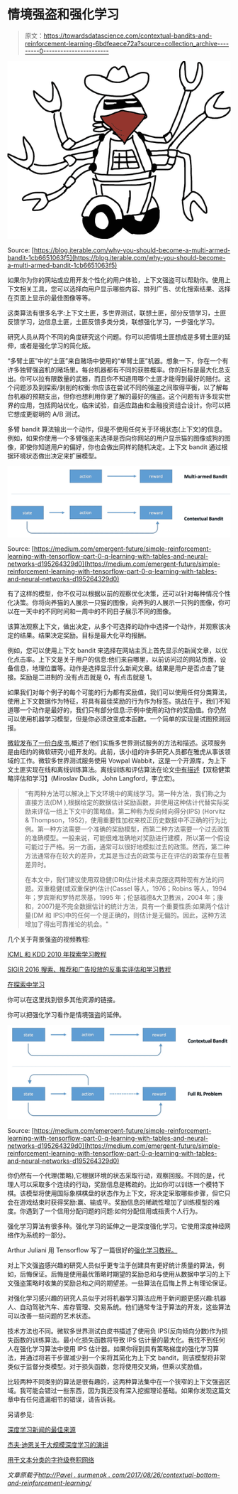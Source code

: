 # 情境强盗和强化学习

> 原文：<https://towardsdatascience.com/contextual-bandits-and-reinforcement-learning-6bdfeaece72a?source=collection_archive---------0----------------------->

![](img/c1cdc546855eae04c5d1458624767b66.png)

Source: [https://blog.iterable.com/why-you-should-become-a-multi-armed-bandit-1cb6651063f5](https://blog.iterable.com/why-you-should-become-a-multi-armed-bandit-1cb6651063f5)

如果你为你的网站或应用开发个性化的用户体验，上下文强盗可以帮助你。使用上下文相关工具，您可以选择向用户显示哪些内容、排列广告、优化搜索结果、选择在页面上显示的最佳图像等等。

这类算法有很多名字:上下文土匪，多世界测试，联想土匪，部分反馈学习，土匪反馈学习，边信息土匪，土匪反馈多类分类，联想强化学习，一步强化学习。

研究人员从两个不同的角度研究这个问题。你可以把情境土匪想成是多臂土匪的延伸，或者是强化学习的简化版。

“多臂土匪”中的“土匪”来自赌场中使用的“单臂土匪”机器。想象一下，你在一个有许多独臂强盗机的赌场里。每台机器都有不同的获胜概率。你的目标是最大化总支出。你可以拉有限数量的武器，而且你不知道用哪个土匪才能得到最好的赔付。这个问题涉及到探索/剥削的权衡:你应该在尝试不同的强盗之间取得平衡，以了解每台机器的预期支出，但你也想利用你更了解的最好的强盗。这个问题有许多现实世界的应用，包括网站优化，临床试验，自适应路由和金融投资组合设计。你可以把它想成更聪明的 A/B 测试。

多臂 bandit 算法输出一个动作，但是不使用任何关于环境状态(上下文)的信息。例如，如果你使用一个多臂强盗来选择是否向你网站的用户显示猫的图像或狗的图像，即使你知道用户的偏好，你也会做出同样的随机决定。上下文 bandit 通过根据环境状态做出决定来扩展模型。

![](img/6ff5b3ed884eb8faf9667db537dc0498.png)

Source: [https://medium.com/emergent-future/simple-reinforcement-learning-with-tensorflow-part-0-q-learning-with-tables-and-neural-networks-d195264329d0](https://medium.com/emergent-future/simple-reinforcement-learning-with-tensorflow-part-0-q-learning-with-tables-and-neural-networks-d195264329d0)

有了这样的模型，你不仅可以根据以前的观察优化决策，还可以针对每种情况个性化决策。你将向养猫的人展示一只猫的图像，向养狗的人展示一只狗的图像，你可以在一天中的不同时间和一周中的不同日子展示不同的图像。

该算法观察上下文，做出决定，从多个可选择的动作中选择一个动作，并观察该决定的结果。结果决定奖励。目标是最大化平均报酬。

例如，您可以使用上下文 bandit 来选择在网站主页上首先显示的新闻文章，以优化点击率。上下文是关于用户的信息:他们来自哪里，以前访问过的网站页面，设备信息，地理位置等。动作是选择显示什么新闻文章。结果是用户是否点击了链接。奖励是二进制的:没有点击就是 0，有点击就是 1。

如果我们对每个例子的每个可能的行为都有奖励值，我们可以使用任何分类算法，使用上下文数据作为特征，将具有最佳奖励的行为作为标签。挑战在于，我们不知道哪一个动作是最好的，我们只有部分信息:示例中使用的动作的奖励值。你仍然可以使用机器学习模型，但是你必须改变成本函数。一个简单的实现是试图预测回报。

[微软发布了一份白皮书](https://github.com/Microsoft/mwt-ds/raw/master/images/MWT-WhitePaper.pdf),概述了他们实施多世界测试服务的方法和描述。这项服务是由纽约的微软研究小组开发的。此前，该小组的许多研究人员都在雅虎从事该领域的工作。微软多世界测试服务使用 Vowpal Wabbit，这是一个开源库，为上下文土匪实现在线和离线训练算法。离线训练和评估算法在论文[中有描述](https://arxiv.org/pdf/1103.4601.pdf)【双稳健策略评估和学习】(Miroslav Dudik，John Langford，李立宏)。

> “有两种方法可以解决上下文环境中的离线学习。第一种方法，我们称之为直接方法(DM ),根据给定的数据估计奖励函数，并使用这种估计代替实际奖励来评估一组上下文中的策略值。第二种称为反向倾向得分(IPS) (Horvitz & Thompson，1952)，使用重要性加权来校正历史数据中不正确的行为比例。第一种方法需要一个准确的奖励模型，而第二种方法需要一个过去政策的准确模型。一般来说，可能很难准确地对奖励进行建模，所以第一个假设可能过于严格。另一方面，通常可以很好地模拟过去的政策。然而，第二种方法通常存在较大的差异，尤其是当过去的政策与正在评估的政策存在显著差异时。
> 
> 在本文中，我们建议使用双稳健(DR)估计技术来克服这两种现有方法的问题。双重稳健(或双重保护)估计(Cassel 等人，1976；Robins 等人，1994 年；罗宾斯和罗特尼茨基，1995 年；伦瑟福德&大卫教派，2004 年；康和，2007)是不完全数据估计的统计方法，具有一个重要性质:如果两个估计量(DM 和 IPS)中的任何一个是正确的，则估计是无偏的。因此，这种方法增加了得出可靠推论的机会。"

几个关于背景强盗的视频教程:

[ICML 和 KDD 2010 年探索学习教程](http://hunch.net/~exploration_learning/)

[SIGIR 2016 搜索、推荐和广告投放的反事实评估和学习教程](http://www.cs.cornell.edu/~adith/CfactSIGIR2016/)

[在探索中学习](http://videolectures.net/kdd2010_beygelzimer_langford_lte/)

你可以在这里找到很多其他资源的链接。

你可以把强化学习看作是情境强盗的延伸。

![](img/3118d5a1e407d010ce2b30cfb130082c.png)

Source: [https://medium.com/emergent-future/simple-reinforcement-learning-with-tensorflow-part-0-q-learning-with-tables-and-neural-networks-d195264329d0](https://medium.com/emergent-future/simple-reinforcement-learning-with-tensorflow-part-0-q-learning-with-tables-and-neural-networks-d195264329d0)

你仍然有一个代理(策略),它根据环境的状态采取行动，观察回报。不同的是，代理人可以采取多个连续的行动，奖励信息是稀疏的。比如你可以训练一个模特下棋。该模型将使用国际象棋棋盘的状态作为上下文，将决定采取哪些步骤，但它只会在游戏结束时获得奖励:赢、输或平。奖励信息的稀疏性增加了训练模型的难度。你遇到了一个信用分配问题的问题:如何分配信用或指责个人行为。

强化学习算法有很多种。强化学习的延伸之一是深度强化学习。它使用深度神经网络作为系统的一部分。

Arthur Juliani 用 Tensorflow 写了一篇很好的[强化学习教程。](https://medium.com/emergent-future/simple-reinforcement-learning-with-tensorflow-part-0-q-learning-with-tables-and-neural-networks-d195264329d0)

对上下文强盗感兴趣的研究人员似乎更专注于创建具有更好统计质量的算法，例如，后悔保证。后悔是使用最优策略时期望的奖励总和与使用从数据中学习的上下文强盗策略时收集的奖励总和之间的期望差。一些算法在后悔上界上有理论保证。

对强化学习感兴趣的研究人员似乎对将机器学习算法应用于新问题更感兴趣:机器人、自动驾驶汽车、库存管理、交易系统。他们通常专注于算法的开发，这些算法可以改善一些问题的艺术状态。

技术方法也不同。微软多世界测试白皮书描述了使用负 IPS(反向倾向分数)作为损失函数的训练算法。最小化损失函数将导致 IPS 估计量的最大化。我找不到任何人在强化学习算法中使用 IPS 估计器。如果你得到具有策略梯度的强化学习算法，并通过将若干步骤减少到一个来将其简化为上下文 bandit，则该模型将非常类似于监督分类模型。对于损失函数，您将使用交叉熵，但乘以奖励值。

比较两种不同类别的算法是很有趣的，这两种算法集中在一个狭窄的上下文强盗区域。我可能会错过一些东西，因为我还没有深入挖掘理论基础。如果你发现这篇文章中有任何遗漏细节的错误，请告诉我。

另请参见:

[深度学习新闻的最佳来源](https://medium.com/@surmenok/best-sources-of-deep-learning-news-fbc98815bad3)

[杰夫·迪恩关于大规模深度学习的演讲](https://becominghuman.ai/jeff-deans-talk-on-large-scale-deep-learning-171fb8c8ac57)

[用于文本分类的字符级卷积网络](https://medium.com/@surmenok/character-level-convolutional-networks-for-text-classification-d582c0c36ace)

*文章原载于*[*http://Pavel . surmenok . com/2017/08/26/contextual-bottom-and-reinforcement-learning/*](http://pavel.surmenok.com/2017/08/26/contextual-bandits-and-reinforcement-learning/)